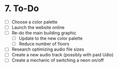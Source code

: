 # 7. To-Do

- [ ]  Choose a color palette
- [ ]  Launch the website online
- [ ]  Re-do the main building graphic
    - [ ]  Update to the new color palette
    - [ ]  Reduce number of floors
- [ ]  Research optimizing audio file sizes
- [ ]  Create a new audio track (possibly with paid Udio)
- [ ]  Create a mechanic of switching a neon on/off